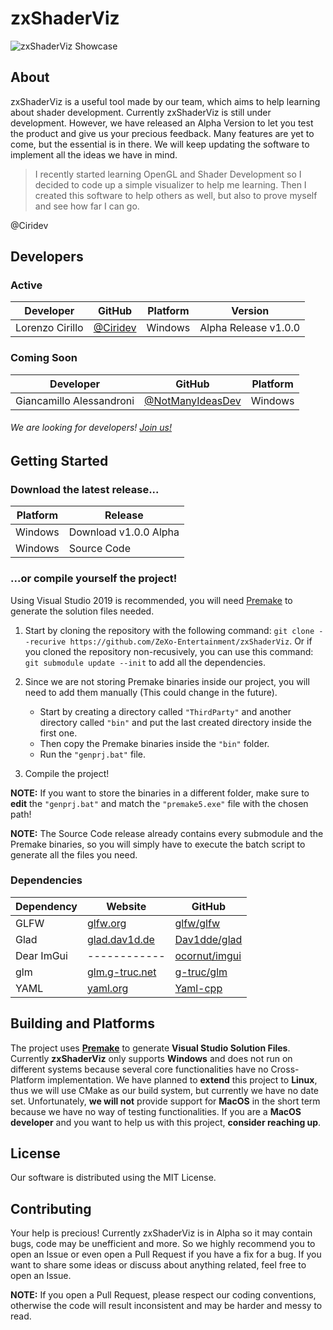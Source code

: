 # zxShaderViz

![zxShaderViz Showcase](https://github.com/Ciridev/ShaderPlayground/blob/master/Screenshots/Showcase.png)

## About
zxShaderViz is a useful tool made by our team, which aims to help learning about shader development. Currently zxShaderViz is still under development. However, we have released an Alpha Version to let you test the product and give us your precious feedback. Many features are yet to come, but the essential is in there. We will keep updating the software to implement all the ideas we have in mind. 

> I recently started learning OpenGL and Shader Development so I decided to code up a simple visualizer to help me learning. Then I created this software to help others as well, but also to prove myself and see how far I can go. 

@Ciridev

## Developers
### Active 

Developer | GitHub | Platform  | Version 
------------ | ------------ | ------------ | ------------
| Lorenzo Cirillo | [@Ciridev](https://www.github.com/Ciridev) | Windows | Alpha Release v1.0.0 |
### Coming Soon
  Developer| GitHub| Platform 
 ------------ | ---------- | ------------ 
 Giancamillo Alessandroni |  [@NotManyIdeasDev](https://www.github.com/NotManyIdeasDev) | Windows 
###### We are looking for developers! [Join us!](https://github.com/ZeXo-Entertainment/Join-Us)



## Getting Started 
### Download the latest release...

  Platform | Release  
 ------------ | ------------ 
 Windows  | Download v1.0.0 Alpha 
 Windows  | Source Code 


### ...or compile yourself the project!
Using Visual Studio 2019 is recommended, you will need [Premake](https://premake.github.io/) to generate the solution files needed.
1. Start by cloning the repository with the following command: 
`git clone --recurive https://github.com/ZeXo-Entertainment/zxShaderViz`. 
Or if you cloned the repository non-recusively, you can use this command:
`git submodule update --init` to add all the dependencies.

1. Since we are not storing Premake binaries inside our project, you will need to add them manually (This could change in the future).
	* Start by creating a directory called `"ThirdParty"` and another directory called `"bin"` and put the last created directory inside the first one. 
	* Then copy the Premake binaries inside the `"bin"` folder.
	* Run the `"genprj.bat"` file.

3. Compile the project! 

**NOTE:** If you want to store the binaries in a different folder, make sure to **edit** the `"genprj.bat"` and match the `"premake5.exe"` file with the chosen path!

**NOTE:** The Source Code release already contains every submodule and the Premake binaries, so you will simply have to execute the batch script to generate all the files you need.   

### Dependencies
  Dependency | Website | GitHub |
 ------------ | ------------ | ------------
  GLFW | [glfw.org](https://www.glfw.org) | [glfw/glfw](https://www.github.com/glfw/glfw) 
 Glad | [glad.dav1d.de](https://glad.dav1d.de/) | [Dav1dde/glad](https://github.com/Dav1dde/glad)
Dear ImGui | ------------ | [ocornut/imgui](https://www.github.com/ocornut/imgui) 
 glm |[glm.g-truc.net](https://glm.g-truc.net/0.9.9/index.html) | [g-truc/glm](https://github.com/g-truc/glm) 
YAML|[yaml.org](https://yaml.org/)|[Yaml-cpp](https://github.com/jbeder/yaml-cpp/)

## Building and Platforms
The project uses **[Premake](https://premake.github.io/)** to generate **Visual Studio Solution Files**. 
Currently  **zxShaderViz** only supports **Windows** and does not run on different systems because several core functionalities have no Cross-Platform implementation.
We have planned to **extend** this project to **Linux**, thus we will use CMake as our build system, but currently we have no date set.
Unfortunately, **we will not** provide support for **MacOS** in the short term because we have no way of testing functionalities. If you are a **MacOS developer** and you want to help us with this project, **consider reaching up**.

## License 
Our software is distributed using the MIT License. 

## Contributing 
Your help is precious! 
Currently zxShaderViz is in Alpha so it may contain bugs, code may be unefficient and more. So we highly recommend you to open an Issue or even open a Pull Request if you have a fix for a bug. If you want to share some ideas or discuss about anything related, feel free to open an Issue. 

**NOTE:** If you open a Pull Request, please respect our coding conventions, otherwise the code will result inconsistent and may be harder and messy to read. 
